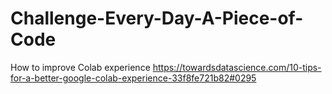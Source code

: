 # Challenge-Every-Day-A-Piece-of-Code

How to improve Colab experience
https://towardsdatascience.com/10-tips-for-a-better-google-colab-experience-33f8fe721b82#0295

